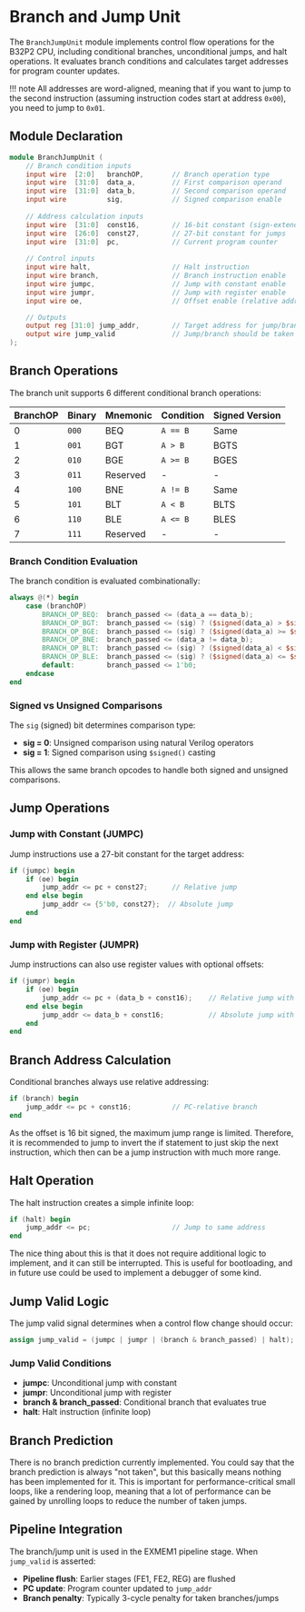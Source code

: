 # Branch and Jump Unit

The `BranchJumpUnit` module implements control flow operations for the B32P2 CPU, including conditional branches, unconditional jumps, and halt operations. It evaluates branch conditions and calculates target addresses for program counter updates.

!!! note
    All addresses are word-aligned, meaning that if you want to jump to the second instruction (assuming instruction codes start at address `0x00`), you need to jump to `0x01`.

## Module Declaration

```verilog
module BranchJumpUnit (
    // Branch condition inputs
    input wire  [2:0]   branchOP,       // Branch operation type
    input wire  [31:0]  data_a,         // First comparison operand
    input wire  [31:0]  data_b,         // Second comparison operand
    input wire          sig,            // Signed comparison enable
    
    // Address calculation inputs
    input wire  [31:0]  const16,        // 16-bit constant (sign-extended)
    input wire  [26:0]  const27,        // 27-bit constant for jumps
    input wire  [31:0]  pc,             // Current program counter
    
    // Control inputs
    input wire halt,                    // Halt instruction
    input wire branch,                  // Branch instruction enable
    input wire jumpc,                   // Jump with constant enable
    input wire jumpr,                   // Jump with register enable
    input wire oe,                      // Offset enable (relative addressing)

    // Outputs
    output reg [31:0] jump_addr,        // Target address for jump/branch
    output wire jump_valid              // Jump/branch should be taken
);
```

## Branch Operations

The branch unit supports 6 different conditional branch operations:

| BranchOP | Binary | Mnemonic | Condition | Signed Version |
|----------|--------|----------|-----------|----------------|
| 0 | `000` | BEQ | `A == B` | Same |
| 1 | `001` | BGT | `A > B` | BGTS |
| 2 | `010` | BGE | `A >= B` | BGES |
| 3 | `011` | Reserved | - | - |
| 4 | `100` | BNE | `A != B` | Same |
| 5 | `101` | BLT | `A < B` | BLTS |
| 6 | `110` | BLE | `A <= B` | BLES |
| 7 | `111` | Reserved | - | - |

### Branch Condition Evaluation

The branch condition is evaluated combinationally:

```verilog
always @(*) begin
    case (branchOP)
        BRANCH_OP_BEQ:  branch_passed <= (data_a == data_b);
        BRANCH_OP_BGT:  branch_passed <= (sig) ? ($signed(data_a) > $signed(data_b)) : (data_a > data_b);
        BRANCH_OP_BGE:  branch_passed <= (sig) ? ($signed(data_a) >= $signed(data_b)) : (data_a >= data_b);
        BRANCH_OP_BNE:  branch_passed <= (data_a != data_b);
        BRANCH_OP_BLT:  branch_passed <= (sig) ? ($signed(data_a) < $signed(data_b)) : (data_a < data_b);
        BRANCH_OP_BLE:  branch_passed <= (sig) ? ($signed(data_a) <= $signed(data_b)) : (data_a <= data_b);
        default:        branch_passed <= 1'b0;
    endcase
end
```

### Signed vs Unsigned Comparisons

The `sig` (signed) bit determines comparison type:

- **sig = 0**: Unsigned comparison using natural Verilog operators
- **sig = 1**: Signed comparison using `$signed()` casting

This allows the same branch opcodes to handle both signed and unsigned comparisons.

## Jump Operations

### Jump with Constant (JUMPC)

Jump instructions use a 27-bit constant for the target address:

```verilog
if (jumpc) begin
    if (oe) begin
        jump_addr <= pc + const27;      // Relative jump
    end else begin
        jump_addr <= {5'b0, const27};  // Absolute jump
    end
end
```

### Jump with Register (JUMPR)

Jump instructions can also use register values with optional offsets:

```verilog
if (jumpr) begin
    if (oe) begin
        jump_addr <= pc + (data_b + const16);    // Relative jump with register
    end else begin
        jump_addr <= data_b + const16;           // Absolute jump with register
    end
end
```

## Branch Address Calculation

Conditional branches always use relative addressing:

```verilog
if (branch) begin
    jump_addr <= pc + const16;          // PC-relative branch
end
```

As the offset is 16 bit signed, the maximum jump range is limited. Therefore, it is recommended to jump to invert the if statement to just skip the next instruction, which then can be a jump instruction with much more range.

## Halt Operation

The halt instruction creates a simple infinite loop:

```verilog
if (halt) begin
    jump_addr <= pc;                    // Jump to same address
end
```

The nice thing about this is that it does not require additional logic to implement, and it can still be interrupted. This is useful for bootloading, and in future use could be used to implement a debugger of some kind.

## Jump Valid Logic

The jump valid signal determines when a control flow change should occur:

```verilog
assign jump_valid = (jumpc | jumpr | (branch & branch_passed) | halt);
```

### Jump Valid Conditions

- **jumpc**: Unconditional jump with constant
- **jumpr**: Unconditional jump with register
- **branch & branch_passed**: Conditional branch that evaluates true
- **halt**: Halt instruction (infinite loop)

## Branch Prediction

There is no branch prediction currently implemented. You could say that the branch prediction is always "not taken", but this basically means nothing has been implemented for it. This is important for performance-critical small loops, like a rendering loop, meaning that a lot of performance can be gained by unrolling loops to reduce the number of taken jumps.

## Pipeline Integration

The branch/jump unit is used in the EXMEM1 pipeline stage. When `jump_valid` is asserted:

- **Pipeline flush**: Earlier stages (FE1, FE2, REG) are flushed
- **PC update**: Program counter updated to `jump_addr`
- **Branch penalty**: Typically 3-cycle penalty for taken branches/jumps
